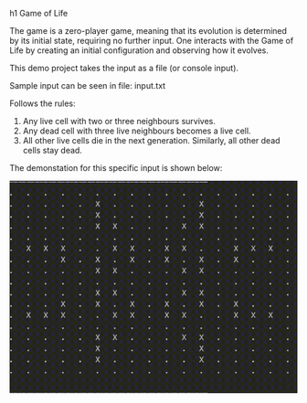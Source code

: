h1 Game of Life

The game is a zero-player game, meaning that its evolution is determined by its initial state, requiring no further input. One interacts with the Game of Life by creating an initial configuration and observing how it evolves.

This demo project takes the input as a file (or console input).

Sample input can be seen in file:
input.txt

Follows the rules:

1. Any live cell with two or three neighbours survives.
2. Any dead cell with three live neighbours becomes a live cell.
3. All other live cells die in the next generation. Similarly, all other dead cells stay dead.

The demonstation for this specific input is shown below:

![Game of Life Demo](GameOfLifeDemo.gif)
